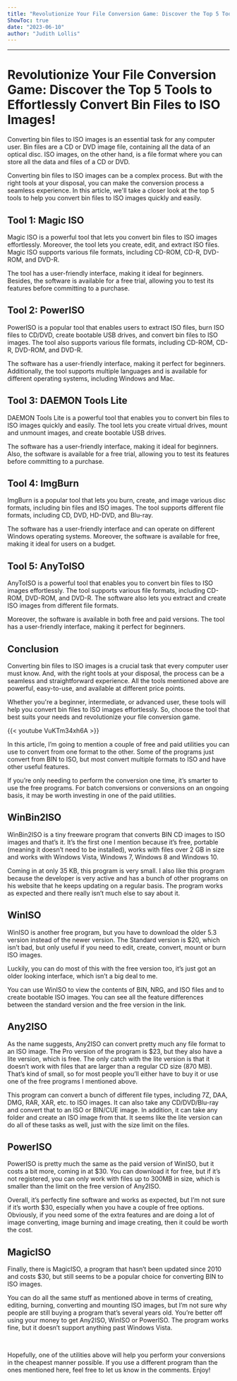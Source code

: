 ```yaml
---
title: "Revolutionize Your File Conversion Game: Discover the Top 5 Tools to Effortlessly Convert Bin Files to ISO Images!"
ShowToc: true 
date: "2023-06-10"
author: "Judith Lollis"
---
```

*****
# Revolutionize Your File Conversion Game: Discover the Top 5 Tools to Effortlessly Convert Bin Files to ISO Images!


Converting bin files to ISO images is an essential task for any computer user. Bin files are a CD or DVD image file, containing all the data of an optical disc. ISO images, on the other hand, is a file format where you can store all the data and files of a CD or DVD.

Converting bin files to ISO images can be a complex process. But with the right tools at your disposal, you can make the conversion process a seamless experience. In this article, we'll take a closer look at the top 5 tools to help you convert bin files to ISO images quickly and easily.

## Tool 1: Magic ISO

Magic ISO is a powerful tool that lets you convert bin files to ISO images effortlessly. Moreover, the tool lets you create, edit, and extract ISO files. Magic ISO supports various file formats, including CD-ROM, CD-R, DVD-ROM, and DVD-R.

The tool has a user-friendly interface, making it ideal for beginners. Besides, the software is available for a free trial, allowing you to test its features before committing to a purchase.

## Tool 2: PowerISO

PowerISO is a popular tool that enables users to extract ISO files, burn ISO files to CD/DVD, create bootable USB drives, and convert bin files to ISO images. The tool also supports various file formats, including CD-ROM, CD-R, DVD-ROM, and DVD-R.

The software has a user-friendly interface, making it perfect for beginners. Additionally, the tool supports multiple languages and is available for different operating systems, including Windows and Mac.

## Tool 3: DAEMON Tools Lite

DAEMON Tools Lite is a powerful tool that enables you to convert bin files to ISO images quickly and easily. The tool lets you create virtual drives, mount and unmount images, and create bootable USB drives.

The software has a user-friendly interface, making it ideal for beginners. Also, the software is available for a free trial, allowing you to test its features before committing to a purchase.

## Tool 4: ImgBurn

ImgBurn is a popular tool that lets you burn, create, and image various disc formats, including bin files and ISO images. The tool supports different file formats, including CD, DVD, HD-DVD, and Blu-ray.

The software has a user-friendly interface and can operate on different Windows operating systems. Moreover, the software is available for free, making it ideal for users on a budget.

## Tool 5: AnyToISO

AnyToISO is a powerful tool that enables you to convert bin files to ISO images effortlessly. The tool supports various file formats, including CD-ROM, DVD-ROM, and DVD-R. The software also lets you extract and create ISO images from different file formats.

Moreover, the software is available in both free and paid versions. The tool has a user-friendly interface, making it perfect for beginners.

## Conclusion

Converting bin files to ISO images is a crucial task that every computer user must know. And, with the right tools at your disposal, the process can be a seamless and straightforward experience. All the tools mentioned above are powerful, easy-to-use, and available at different price points.

Whether you're a beginner, intermediate, or advanced user, these tools will help you convert bin files to ISO images effortlessly. So, choose the tool that best suits your needs and revolutionize your file conversion game.

{{< youtube VuKTm34xh6A >}} 



In this article, I’m going to mention a couple of free and paid utilities you can use to convert from one format to the other. Some of the programs just convert from BIN to ISO, but most convert multiple formats to ISO and have other useful features.
 
If you’re only needing to perform the conversion one time, it’s smarter to use the free programs. For batch conversions or conversions on an ongoing basis, it may be worth investing in one of the paid utilities.
 

 
## WinBin2ISO
 
WinBin2ISO is a tiny freeware program that converts BIN CD images to ISO images and that’s it. It’s the first one I mention because it’s free, portable (meaning it doesn’t need to be installed), works with files over 2 GB in size and works with Windows Vista, Windows 7, Windows 8 and Windows 10.
 
Coming in at only 35 KB, this program is very small. I also like this program because the developer is very active and has a bunch of other programs on his website that he keeps updating on a regular basis. The program works as expected and there really isn’t much else to say about it.
 
## WinISO
 
WinISO is another free program, but you have to download the older 5.3 version instead of the newer version. The Standard version is $20, which isn’t bad, but only useful if you need to edit, create, convert, mount or burn ISO images.
 
Luckily, you can do most of this with the free version too, it’s just got an older looking interface, which isn’t a big deal to me.
 
You can use WinISO to view the contents of BIN, NRG, and ISO files and to create bootable ISO images. You can see all the feature differences between the standard version and the free version in the link.
 
## Any2ISO
 
As the name suggests, Any2ISO can convert pretty much any file format to an ISO image. The Pro version of the program is $23, but they also have a lite version, which is free. The only catch with the lite version is that it doesn’t work with files that are larger than a regular CD size (870 MB). That’s kind of small, so for most people you’ll either have to buy it or use one of the free programs I mentioned above.
 
This program can convert a bunch of different file types, including 7Z, DAA, DMG, RAR, XAR, etc. to ISO images. It can also take any CD/DVD/Blu-ray and convert that to an ISO or BIN/CUE image. In addition, it can take any folder and create an ISO image from that. It seems like the lite version can do all of these tasks as well, just with the size limit on the files.
 
## PowerISO
 
PowerISO is pretty much the same as the paid version of WinISO, but it costs a bit more, coming in at $30. You can download it for free, but if it’s not registered, you can only work with files up to 300MB in size, which is smaller than the limit on the free version of Any2ISO.
 
Overall, it’s perfectly fine software and works as expected, but I’m not sure if it’s worth $30, especially when you have a couple of free options. Obviously, if you need some of the extra features and are doing a lot of image converting, image burning and image creating, then it could be worth the cost.
 
## MagicISO
 
Finally, there is MagicISO, a program that hasn’t been updated since 2010 and costs $30, but still seems to be a popular choice for converting BIN to ISO images.
 
You can do all the same stuff as mentioned above in terms of creating, editing, burning, converting and mounting ISO images, but I’m not sure why people are still buying a program that’s several years old. You’re better off using your money to get Any2ISO, WinISO or PowerISO. The program works fine, but it doesn’t support anything past Windows Vista.
 
 
 
Hopefully, one of the utilities above will help you perform your conversions in the cheapest manner possible. If you use a different program than the ones mentioned here, feel free to let us know in the comments. Enjoy!



